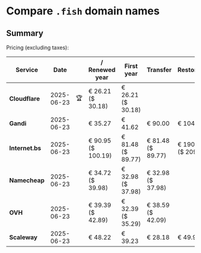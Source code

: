 # Compare `.fish` domain names

## Summary

Pricing (excluding taxes):

| Service | Date |  | / Renewed year | First year | Transfer | Restoration |
|--|--|--|--|--|--|--|
| **Cloudflare** | 2025-06-23 | 🏆 | € 26.21<br>($ 30.18) | € 26.21<br>($ 30.18) |  |  |
| **Gandi** | 2025-06-23 |  | € 35.27 | € 41.62 | € 90.00 | € 104.26 |
| **Internet.bs** | 2025-06-23 |  | € 90.95<br>($ 100.19) | € 81.48<br>($ 89.77) | € 81.48<br>($ 89.77) | € 190.09<br>($ 209.39) |
| **Namecheap** | 2025-06-23 |  | € 34.72<br>($ 39.98) | € 32.98<br>($ 37.98) | € 32.98<br>($ 37.98) |  |
| **OVH** | 2025-06-23 |  | € 39.39<br>($ 42.89) | € 32.39<br>($ 35.29) | € 38.59<br>($ 42.09) |  |
| **Scaleway** | 2025-06-23 |  | € 48.22 | € 39.23 | € 28.18 | € 49.99 |

